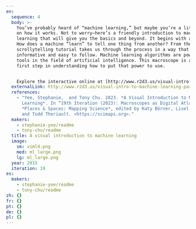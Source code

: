 ```yaml
---
en:
  sequence: 4
  body: >-
    You’ve probably heard of “machine learning,” but maybe you’re a little fuzzy
    on how it works. Not to worry—here’s a friendly introduction to machine
    learning that will give you the basics and beyond. It begins with a problem:
    How does a machine “learn” to tell one thing from another? From there, this
    scrollytelling tutorial takes us through the process in a way that is both
    informative and easy to follow. Machine learning algorithms are powerful
    tools in the field of artificial intelligence. This macroscope is a great
    first step in understanding how to put that power to use.


    Explore the interactive online at [http://www.r2d3.us/visual-intro-to-machine-learning-part-1](http://www.r2d3.us/visual-intro-to-machine-learning-part-1/).
  externalLink: http://www.r2d3.us/visual-intro-to-machine-learning-part-1
  references:
    - "Yee, Stephanie,  and Tony Chu. 2023. *A Visual Introduction to Machine
      Learning*. In “19th Iteration (2023): Macroscopes as Digital Atlases.”
      *Places & Spaces: Mapping Science*, edited by Katy Börner, Lisel Record,
      and Todd Theriault. <https://scimaps.org>."
  makers:
    - stephanie-yee/readme
    - tony-chu/readme
  title: A visual introduction to machine learning
  image:
    sm: viml4.png
    med: ml_large.png
    lg: ml_large.png
  year: 2015
  iteration: 19
es:
  makers:
    - stephanie-yee/readme
    - tony-chu/readme
zh: {}
fr: {}
pt: {}
de: {}
pl: {}
---
```

